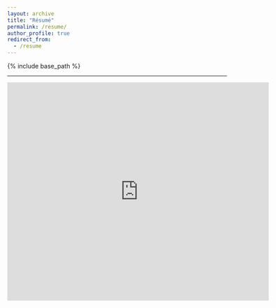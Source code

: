 ```yaml
---
layout: archive
title: "Résumé"
permalink: /resume/
author_profile: true
redirect_from:
  - /resume
---
```


{% include base_path %}

<hr class="light-grey-line">

<embed src="https://blakelaw.dev/files/BlakeLawResume.pdf" type="application/pdf" width="600px" height="500px" />


